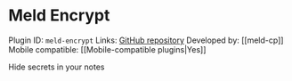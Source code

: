 # Meld Encrypt

Plugin ID: `meld-encrypt`
Links: [GitHub repository](https://github.com/meld-cp/obsidian-encrypt)
Developed by: [[meld-cp]]
Mobile compatible: [[Mobile-compatible plugins|Yes]]

Hide secrets in your notes
